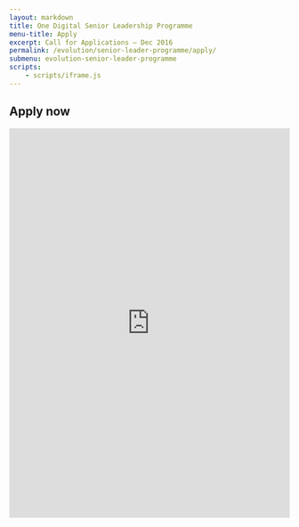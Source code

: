 ```yaml
---
layout: markdown
title: One Digital Senior Leadership Programme
menu-title: Apply
excerpt: Call for Applications – Dec 2016
permalink: /evolution/senior-leader-programme/apply/
submenu: evolution-senior-leader-programme
scripts:
    - scripts/iframe.js
---
```


## Apply now

<iframe src="https://www.surveygizmo.eu/s3/90020850/Digital-Leaders" frameborder="0" width="100%" height="700" style="overflow:hidden"></iframe>
